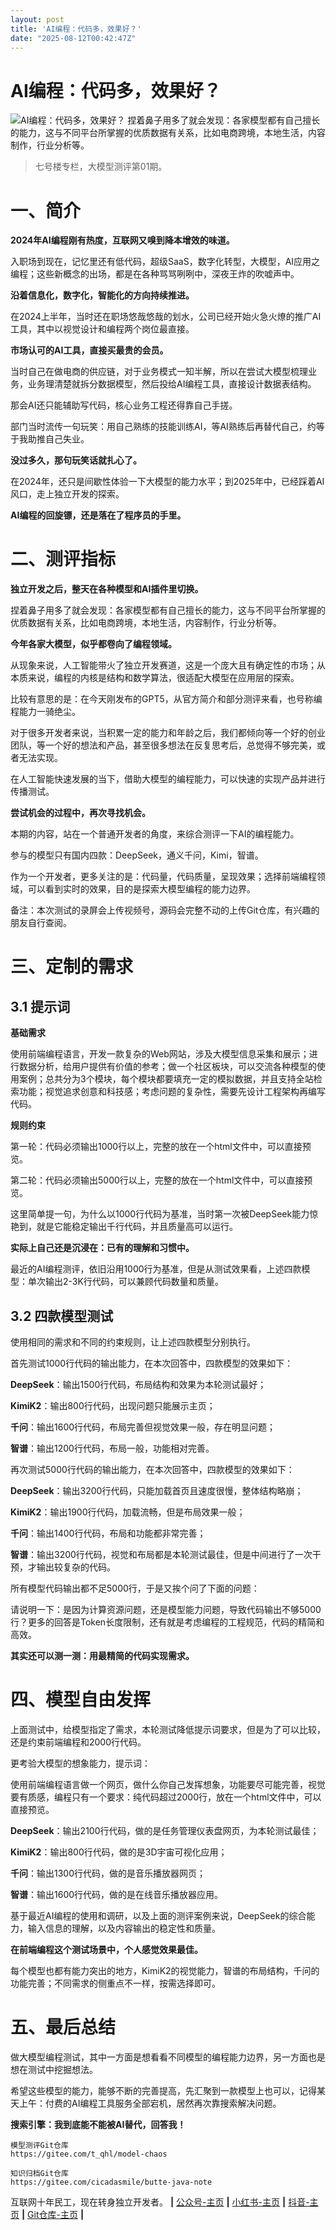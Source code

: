 ```yaml
---
layout: post
title: 'AI编程：代码多，效果好？'
date: "2025-08-12T00:42:47Z"
---
```

AI编程：代码多，效果好？
=============

![AI编程：代码多，效果好？](https://img2024.cnblogs.com/blog/1691717/202508/1691717-20250811085112210-1041339153.png) 捏着鼻子用多了就会发现：各家模型都有自己擅长的能力，这与不同平台所掌握的优质数据有关系，比如电商跨境，本地生活，内容制作，行业分析等。

> 七号楼专栏，大模型测评第01期。

一、简介
====

**2024年AI编程刚有热度，互联网又嗅到降本增效的味道。**

入职场到现在，记忆里还有低代码，超级SaaS，数字化转型，大模型，AI应用之编程；这些新概念的出场，都是在各种骂骂咧咧中，深夜王炸的吹嘘声中。

**沿着信息化，数字化，智能化的方向持续推进。**

在2024上半年，当时还在职场悠哉悠哉的划水，公司已经开始火急火燎的推广AI工具，其中以视觉设计和编程两个岗位最直接。

**市场认可的AI工具，直接买最贵的会员。**

当时自己在做电商的供应链，对于业务模式一知半解，所以在尝试大模型梳理业务，业务理清楚就拆分数据模型，然后投给AI编程工具，直接设计数据表结构。

那会AI还只能辅助写代码，核心业务工程还得靠自己手搓。

部门当时流传一句玩笑：用自己熟练的技能训练AI，等AI熟练后再替代自己，约等于我助推自己失业。

**没过多久，那句玩笑话就扎心了。**

在2024年，还只是间歇性体验一下大模型的能力水平；到2025年中，已经踩着AI风口，走上独立开发的探索。

**AI编程的回旋镖，还是落在了程序员的手里。**

二、测评指标
======

**独立开发之后，整天在各种模型和AI插件里切换。**

捏着鼻子用多了就会发现：各家模型都有自己擅长的能力，这与不同平台所掌握的优质数据有关系，比如电商跨境，本地生活，内容制作，行业分析等。

**今年各家大模型，似乎都卷向了编程领域。**

从现象来说，人工智能带火了独立开发赛道，这是一个庞大且有确定性的市场；从本质来说，编程的内核是结构和数学算法，很适配大模型在应用层的探索。

比较有意思的是：在今天刚发布的GPT5，从官方简介和部分测评来看，也号称编程能力一骑绝尘。

对于很多开发者来说，当积累一定的能力和年龄之后，我们都倾向等一个好的创业团队，等一个好的想法和产品，甚至很多想法在反复思考后，总觉得不够完美，或者无法实现。

在人工智能快速发展的当下，借助大模型的编程能力，可以快速的实现产品并进行传播测试。

**尝试机会的过程中，再次寻找机会。**

本期的内容，站在一个普通开发者的角度，来综合测评一下AI的编程能力。

参与的模型只有国内四款：DeepSeek，通义千问，Kimi，智谱。

作为一个开发者，更多关注的是：代码量，代码质量，呈现效果；选择前端编程领域，可以看到实时的效果，目的是探索大模型编程的能力边界。

备注：本次测试的录屏会上传视频号，源码会完整不动的上传Git仓库，有兴趣的朋友自行查阅。

三、定制的需求
=======

3.1 提示词
-------

**基础需求**

使用前端编程语言，开发一款复杂的Web网站，涉及大模型信息采集和展示；进行数据分析，给用户提供有价值的参考；做一个社区板块，可以交流各种模型的使用案例；总共分为3个模块，每个模块都要填充一定的模拟数据，并且支持全站检索功能；视觉追求创意和科技感；考虑问题的复杂性，需要先设计工程架构再编写代码。

**规则约束**

第一轮：代码必须输出1000行以上，完整的放在一个html文件中，可以直接预览。

第二轮：代码必须输出5000行以上，完整的放在一个html文件中，可以直接预览。

这里简单提一句，为什么以1000行代码为基准，当时第一次被DeepSeek能力惊艳到，就是它能稳定输出千行代码，并且质量高可以运行。

**实际上自己还是沉浸在：已有的理解和习惯中。**

最近的AI编程测评，依旧沿用1000行为基准，但是从测试效果看，上述四款模型：单次输出2-3K行代码，可以兼顾代码数量和质量。

3.2 四款模型测试
----------

使用相同的需求和不同的约束规则，让上述四款模型分别执行。

首先测试1000行代码的输出能力，在本次回答中，四款模型的效果如下：

**DeepSeek**：输出1500行代码，布局结构和效果为本轮测试最好；

**KimiK2**：输出800行代码，出现问题只能展示主页；

**千问**：输出1600行代码，布局完善但视觉效果一般，存在明显问题；

**智谱**：输出1200行代码，布局一般，功能相对完善。

再次测试5000行代码的输出能力，在本次回答中，四款模型的效果如下：

**DeepSeek**：输出3200行代码，只能加载首页且速度很慢，整体结构略崩；

**KimiK2**：输出1900行代码，加载流畅，但是布局效果一般；

**千问**：输出1400行代码，布局和功能都非常完善；

**智谱**：输出3200行代码，视觉和布局都是本轮测试最佳，但是中间进行了一次干预，才输出较复杂的代码。

所有模型代码输出都不足5000行，于是又挨个问了下面的问题：

请说明一下：是因为计算资源问题，还是模型能力问题，导致代码输出不够5000行？更多的回答是Token长度限制，还有就是考虑编程的工程规范，代码的精简和高效。

**其实还可以测一测：用最精简的代码实现需求。**

四、模型自由发挥
========

上面测试中，给模型指定了需求，本轮测试降低提示词要求，但是为了可以比较，还是约束前端编程和2000行代码。

更考验大模型的想象能力，提示词：

使用前端编程语言做一个网页，做什么你自己发挥想象，功能要尽可能完善，视觉要有质感，编程只有一个要求：纯代码超过2000行，放在一个html文件中，可以直接预览。

**DeepSeek**：输出2100行代码，做的是任务管理仪表盘网页，为本轮测试最佳；

**KimiK2**：输出800行代码，做的是3D宇宙可视化应用；

**千问**：输出1300行代码，做的是音乐播放器网页；

**智谱**：输出1600行代码，做的是在线音乐播放器应用。

基于最近AI编程的使用和调研，以及上面的测评案例来说，DeepSeek的综合能力，输入信息的理解，以及内容输出的稳定性和质量。

**在前端编程这个测试场景中，个人感觉效果最佳。**

每个模型也都有能力突出的地方，KimiK2的视觉能力，智谱的布局结构，千问的功能完善；不同需求的侧重点不一样，按需选择即可。

五、最后总结
======

做大模型编程测试，其中一方面是想看看不同模型的编程能力边界，另一方面也是想在测试中挖掘想法。

希望这些模型的能力，能够不断的完善提高，先汇聚到一款模型上也可以，记得某天上午：付费的AI编程工具服务全部宕机，居然再次靠搜索解决问题。

**搜索引擎：我到底能不能被AI替代，回答我！**

    模型测评Git仓库
    https://gitee.com/t_qhl/model-chaos
    
    知识归档Git仓库
    https://gitee.com/cicadasmile/butte-java-note
    

互联网十年民工，现在转身独立开发者。 **|** [公众号-主页](https://mp.weixin.qq.com/s/F7JBEFCeZgdYakgRxNb35w) **|** [小红书-主页](https://www.xiaohongshu.com/user/profile/67fa1b1700000000080140b8) **|** [抖音-主页](https://www.douyin.com/user/MS4wLjABAAAAQO0vbcMnMeUE8OLGtmd9dbh-5dPcPL7_o3v8M0U_BwBUoBZIz2suph5gsDf63Okk) **|** [Git仓库-主页](https://gitee.com/cicadasmile) **|**